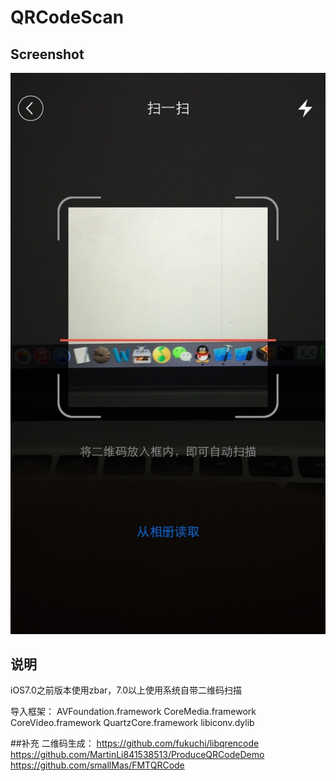 QRCodeScan
==========

## Screenshot

![screenshot](demo.jpg)
## 说明

iOS7.0之前版本使用zbar，7.0以上使用系统自带二维码扫描


导入框架：
AVFoundation.framework
CoreMedia.framework
CoreVideo.framework
QuartzCore.framework
libiconv.dylib

##补充
二维码生成：
https://github.com/fukuchi/libqrencode
https://github.com/MartinLi841538513/ProduceQRCodeDemo
https://github.com/smallMas/FMTQRCode